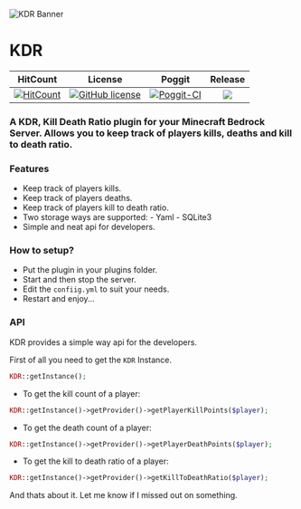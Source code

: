 ![KDR Banner](https://github.com/JackMD/KDR/blob/master/meta/KDR.png)
# KDR

| HitCount | License | Poggit | Release |
|:--:|:--:|:--:|:--:|
|[![HitCount](http://hits.dwyl.io/JackMD/KDR.svg)](http://hits.dwyl.io/JackMD/KDR)|[![GitHub license](https://img.shields.io/github/license/JackMD/KDR.svg)](https://github.com/JackMD/KDR/blob/master/LICENSE)|[![Poggit-CI](https://poggit.pmmp.io/ci.shield/JackMD/KDR/KDR)](https://poggit.pmmp.io/ci/JackMD/KDR/KDR)|[![](https://poggit.pmmp.io/shield.state/KDR)](https://poggit.pmmp.io/p/KDR)|

### A KDR, Kill Death Ratio  plugin for your Minecraft Bedrock Server. Allows you to keep track of players kills, deaths and kill to death ratio.

### Features
 - Keep track of players kills.
 - Keep track of players deaths.
 - Keep track of players kill to death ratio.
 - Two storage ways are supported:
        - Yaml
        - SQLite3
 - Simple and neat api for developers.

### How to setup?
 - Put the plugin in your plugins folder.
 - Start and then stop the server.
 - Edit the `confiig.yml` to suit your needs.
 - Restart and enjoy...
 
### API

KDR provides a simple way api for the developers.<br />

First of all you need to get the `KDR` Instance. 
```php
KDR::getInstance();
```

- To get the kill count of a player:
```php
KDR::getInstance()->getProvider()->getPlayerKillPoints($player);
```

- To get the death count of a player:
```php
KDR::getInstance()->getProvider()->getPlayerDeathPoints($player);
```

- To get the kill to death ratio of a player:
```php
KDR::getInstance()->getProvider()->getKillToDeathRatio($player);
```

And thats about it. Let me know if I missed out on something.
